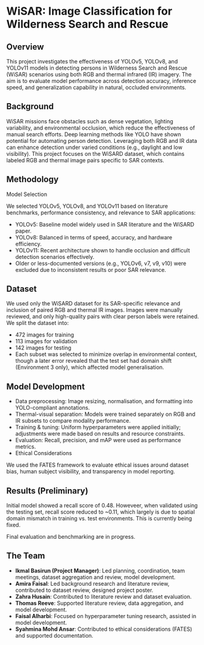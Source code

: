 # WiSAR: Image Classification for Wilderness Search and Rescue

## Overview
This project investigates the effectiveness of YOLOv5, YOLOv8, and YOLOv11 models in detecting persons in Wilderness Search and Rescue (WiSAR) scenarios using both RGB and thermal infrared (IR) imagery. The aim is to evaluate model performance across detection accuracy, inference speed, and generalization capability in natural, occluded environments.

## Background
WiSAR missions face obstacles such as dense vegetation, lighting variability, and environmental occlusion, which reduce the effectiveness of manual search efforts. Deep learning methods like YOLO have shown potential for automating person detection. Leveraging both RGB and IR data can enhance detection under varied conditions (e.g., daylight and low visibility). This project focuses on the WiSARD dataset, which contains labeled RGB and thermal image pairs specific to SAR contexts.

## Methodology
Model Selection

We selected YOLOv5, YOLOv8, and YOLOv11 based on literature benchmarks, performance consistency, and relevance to SAR applications:

- YOLOv5: Baseline model widely used in SAR literature and the WiSARD paper.
- YOLOv8: Balanced in terms of speed, accuracy, and hardware efficiency.
- YOLOv11: Recent architecture shown to handle occlusion and difficult detection scenarios effectively.
- Older or less-documented versions (e.g., YOLOv6, v7, v9, v10) were excluded due to inconsistent results or poor SAR relevance.

## Dataset

We used only the WiSARD dataset for its SAR-specific relevance and inclusion of paired RGB and thermal IR images. Images were manually reviewed, and only high-quality pairs with clear person labels were retained. We split the dataset into:

- 472 images for training
- 113 images for validation
- 142 images for testing
- Each subset was selected to minimize overlap in environmental context, though a later error revealed that the test set had domain shift (Environment 3 only), which affected model generalisation.

## Model Development

- Data preprocessing: Image resizing, normalisation, and formatting into YOLO-compliant annotations.
- Thermal-visual separation: Models were trained separately on RGB and IR subsets to compare modality performance.
- Training & tuning: Uniform hyperparameters were applied initially; adjustments were made based on results and resource constraints.
- Evaluation: Recall, precision, and mAP were used as performance metrics.
- Ethical Considerations

We used the FATES framework to evaluate ethical issues around dataset bias, human subject visibility, and transparency in model reporting.

## Results (Preliminary)

Initial model showed a recall score of 0.48. Howeveer, when validated using the testing set, recall score reduced to ~0.11, which largely is due to spatial domain mismatch in training vs. test environments. This is currently being fixed.

Final evaluation and benchmarking are in progress.

## The Team

- **Ikmal Basirun (Project Manager)**: Led planning, coordination, team meetings, dataset aggregation and review, model development.
- **Amira Faisal**: Led background research and literature review, contributed to dataset review, designed project poster.
- **Zahra Husain**: Contributed to literature review and dataset evaluation.
- **Thomas Reeve**: Supported literature review, data aggregation, and model development.
- **Faisal Alharbi**: Focused on hyperparameter tuning research, assisted in model development.
- **Syahmina Mohd Ansar**: Contributed to ethical considerations (FATES) and supported documentation.


